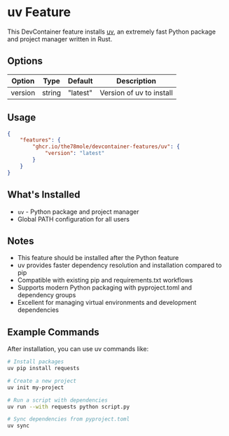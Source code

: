 # uv Feature

This DevContainer feature installs [uv](https://docs.astral.sh/uv/), an extremely fast Python package and project manager written in Rust.

## Options

| Option | Type | Default | Description |
|--------|------|---------|-------------|
| version | string | "latest" | Version of uv to install |

## Usage

```json
{
    "features": {
        "ghcr.io/the78mole/devcontainer-features/uv": {
            "version": "latest"
        }
    }
}
```

## What's Installed

- `uv` - Python package and project manager
- Global PATH configuration for all users

## Notes

- This feature should be installed after the Python feature
- uv provides faster dependency resolution and installation compared to pip
- Compatible with existing pip and requirements.txt workflows
- Supports modern Python packaging with pyproject.toml and dependency groups
- Excellent for managing virtual environments and development dependencies

## Example Commands

After installation, you can use uv commands like:

```bash
# Install packages
uv pip install requests

# Create a new project
uv init my-project

# Run a script with dependencies
uv run --with requests python script.py

# Sync dependencies from pyproject.toml
uv sync
```